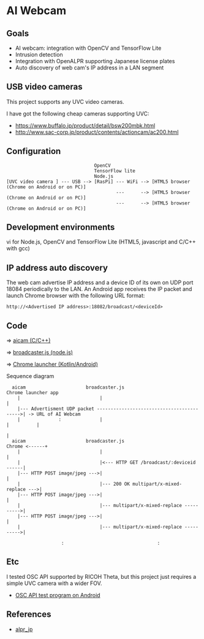 # AI Webcam
 
## Goals

- AI webcam: integration with OpenCV and TensorFlow Lite
- Intrusion detection
- Integration with OpenALPR supporting Japanese license plates
- Auto discovery of web cam's IP address in a LAN segment

## USB video cameras

This project supports any UVC video cameras.

I have got the following cheap cameras supporting UVC:
- https://www.buffalo.jp/product/detail/bsw200mbk.html
- http://www.sac-corp.jp/product/contents/actioncam/ac200.html

## Configuration

```
                                OpenCV
                                TensorFlow lite
                                Node.js
[UVC video camera ] --- USB --> [RasPi] --- WiFi --> [HTML5 browser (Chrome on Android or on PC)]
                                        ---      --> [HTML5 browser (Chrome on Android or on PC)]
                                        ---      --> [HTML5 browser (Chrome on Android or on PC)]
```

## Development environments

vi for Node.js, OpenCV and TensorFlow Lite (HTML5, javascript and C/C++ with gcc)

## IP address auto discovery

The web cam advertise IP address and a device ID of its own on UDP port 18084 periodically to the LAN. An Android app receives the IP packet and launch Chrome browser with the following URL format:

```
http://<Advertised IP address>:18082/broadcast/<deviceId>
```

## Code

=> [aicam (C/C++)](./raspi/cpp)

=> [broadcaster.js (node.js)](./raspi/node)

=> [Chrome launcher (Kotlin/Android)](./android)

Sequence diagram
```
  aicam                      broadcaster.js                        Chrome launcher app
    |                             |                                         |
    |--- Advertisment UDP packet ------------------------------------------>| -> URL of AI Webcam
    |              :              |                                         |          |
                                                                                       |
  aicam                      broadcaster.js                              Chrome <------+
    |                             |                                         |
    |                             |<--- HTTP GET /broadcast/:deviceid ------|
    |--- HTTP POST image/jpeg --->|                                         |
    |                             |--- 200 OK multipart/x-mixed-replace --->|
    |--- HTTP POST image/jpeg --->|                                         |
    |                             |--- multipart/x-mixed-replace ---------->|
    |--- HTTP POST image/jpeg --->|                                         |
    |                             |--- multipart/x-mixed-replace ---------->|

                    :                                  :
```

## Etc

I tested OSC API supported by RICOH Theta, but this project just requires a simple UVC camera with a wider FOV.

- [OSC API test program on Android](./etc)

## References

- [alpr_jp](https://github.com/dyama/alpr_jp)
